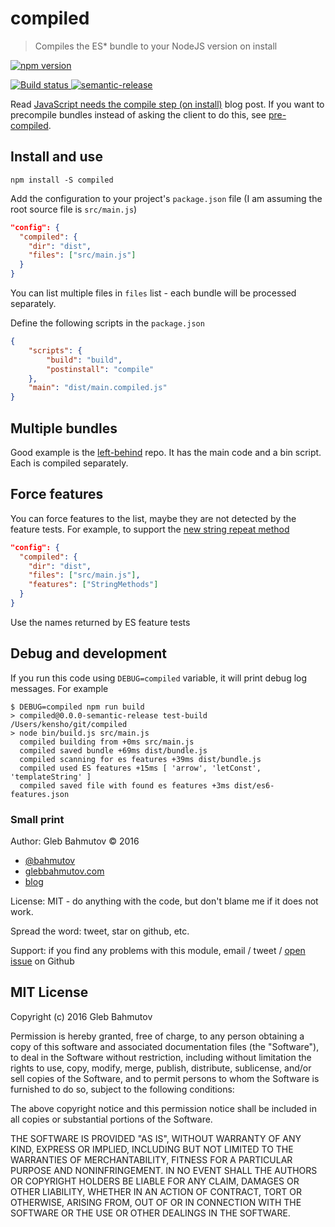 # compiled
> Compiles the ES* bundle to your NodeJS version on install

[![npm version](https://badge.fury.io/js/compiled.svg)](https://badge.fury.io/js/compiled)

[![Build status][compiled-ci-image] ][compiled-ci-url]
[![semantic-release][semantic-image] ][semantic-url]

Read [JavaScript needs the compile step (on install)](http://glebbahmutov.com/blog/javascript-needs-compile-step/) blog post. If you want to precompile bundles instead of asking the client to do
this, see [pre-compiled](https://github.com/bahmutov/pre-compiled).

## Install and use

    npm install -S compiled

Add the configuration to your project's `package.json` file 
(I am assuming the root source file is `src/main.js`)

```json
"config": {
  "compiled": {
    "dir": "dist",
    "files": ["src/main.js"]
  }
}
```

You can list multiple files in `files` list - each bundle will be processed separately.

Define the following scripts in the `package.json` 

```json
{
    "scripts": {
        "build": "build",
        "postinstall": "compile"
    },
    "main": "dist/main.compiled.js"
}
```

## Multiple bundles

Good example is the [left-behind](https://github.com/bahmutov/left-behind) repo.
It has the main code and a bin script. Each is compiled separately.

## Force features

You can force features to the list, maybe they are not detected by the feature tests.
For example, to support the [new string repeat method](http://es6-features.org/#StringRepeating)

```json
"config": {
  "compiled": {
    "dir": "dist",
    "files": ["src/main.js"],
    "features": ["StringMethods"]
  }
}
```

Use the names returned by ES feature tests

## Debug and development

If you run this code using `DEBUG=compiled` variable, it will print debug log messages.
For example

    $ DEBUG=compiled npm run build
    > compiled@0.0.0-semantic-release test-build /Users/kensho/git/compiled
    > node bin/build.js src/main.js
      compiled building from +0ms src/main.js
      compiled saved bundle +69ms dist/bundle.js
      compiled scanning for es features +39ms dist/bundle.js
      compiled used ES features +15ms [ 'arrow', 'letConst', 'templateString' ]
      compiled saved file with found es features +3ms dist/es6-features.json

### Small print

Author: Gleb Bahmutov &copy; 2016

* [@bahmutov](https://twitter.com/bahmutov)
* [glebbahmutov.com](http://glebbahmutov.com)
* [blog](http://glebbahmutov.com/blog/)

License: MIT - do anything with the code, but don't blame me if it does not work.

Spread the word: tweet, star on github, etc.

Support: if you find any problems with this module, email / tweet /
[open issue](https://github.com/bahmutov/compiled/issues) on Github

## MIT License

Copyright (c) 2016 Gleb Bahmutov

Permission is hereby granted, free of charge, to any person
obtaining a copy of this software and associated documentation
files (the "Software"), to deal in the Software without
restriction, including without limitation the rights to use,
copy, modify, merge, publish, distribute, sublicense, and/or sell
copies of the Software, and to permit persons to whom the
Software is furnished to do so, subject to the following
conditions:

The above copyright notice and this permission notice shall be
included in all copies or substantial portions of the Software.

THE SOFTWARE IS PROVIDED "AS IS", WITHOUT WARRANTY OF ANY KIND,
EXPRESS OR IMPLIED, INCLUDING BUT NOT LIMITED TO THE WARRANTIES
OF MERCHANTABILITY, FITNESS FOR A PARTICULAR PURPOSE AND
NONINFRINGEMENT. IN NO EVENT SHALL THE AUTHORS OR COPYRIGHT
HOLDERS BE LIABLE FOR ANY CLAIM, DAMAGES OR OTHER LIABILITY,
WHETHER IN AN ACTION OF CONTRACT, TORT OR OTHERWISE, ARISING
FROM, OUT OF OR IN CONNECTION WITH THE SOFTWARE OR THE USE OR
OTHER DEALINGS IN THE SOFTWARE.

[compiled-icon]: https://nodei.co/npm/compiled.png?downloads=true
[compiled-url]: https://npmjs.org/package/compiled
[compiled-ci-image]: https://travis-ci.org/bahmutov/compiled.png?branch=master
[compiled-ci-url]: https://travis-ci.org/bahmutov/compiled
[semantic-image]: https://img.shields.io/badge/%20%20%F0%9F%93%A6%F0%9F%9A%80-semantic--release-e10079.svg
[semantic-url]: https://github.com/semantic-release/semantic-release

